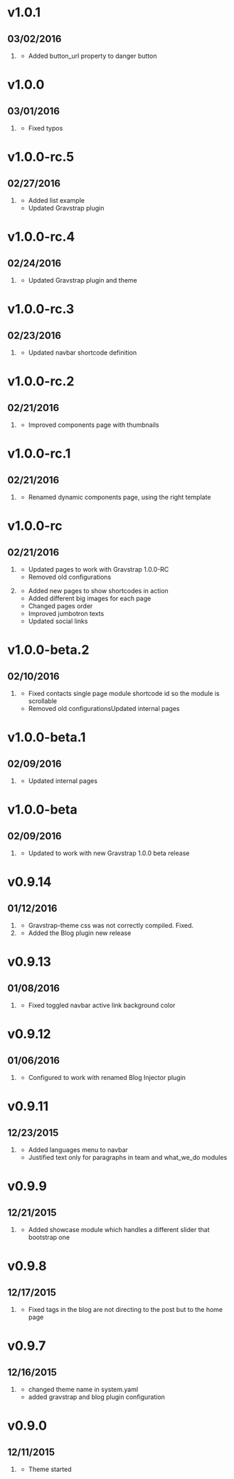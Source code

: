 # v1.0.1
## 03/02/2016
1. [](#improved)
    * Added button_url property to danger button

# v1.0.0
## 03/01/2016
1. [](#bugfix)
    * Fixed typos

# v1.0.0-rc.5
## 02/27/2016
1. [](#improved)
    * Added list example
    * Updated Gravstrap plugin

# v1.0.0-rc.4
## 02/24/2016
1. [](#improved)
    * Updated Gravstrap plugin and theme

# v1.0.0-rc.3
## 02/23/2016
1. [](#improved)
    * Updated navbar shortcode definition

# v1.0.0-rc.2
## 02/21/2016
1. [](#improved)
    * Improved components page with thumbnails

# v1.0.0-rc.1
## 02/21/2016
1. [](#bugfix)
    * Renamed dynamic components page, using the right template

# v1.0.0-rc
## 02/21/2016

1. [](#improved)
    * Updated pages to work with Gravstrap 1.0.0-RC
    * Removed old configurations

2. [](#new)
    * Added new pages to show shortcodes in action
    * Added different big images for each page
    * Changed pages order
    * Improved jumbotron texts
    * Updated social links

# v1.0.0-beta.2
## 02/10/2016

1. [](#bugfix)
    * Fixed contacts single page module shortcode id so the module is scrollable
    * Removed old configurationsUpdated internal pages

# v1.0.0-beta.1
## 02/09/2016

1. [](#new)
    * Updated internal pages

# v1.0.0-beta
## 02/09/2016

1. [](#new)
    * Updated to work with new Gravstrap 1.0.0 beta release

# v0.9.14
## 01/12/2016

1. [](#bugfix)
    * Gravstrap-theme css was not correctly compiled. Fixed.
2. [](#new)
    * Added the Blog plugin new release


# v0.9.13
## 01/08/2016

1. [](#bugfix)
    * Fixed toggled navbar active link background color

# v0.9.12
## 01/06/2016

1. [](#improved)
    * Configured to work with renamed Blog Injector plugin

# v0.9.11
## 12/23/2015

1. [](#improved)
    * Added languages menu to navbar
    * Justified text only for paragraphs in team and what_we_do modules

# v0.9.9
## 12/21/2015

1. [](#new)
    * Added showcase module which handles a different slider that bootstrap one

# v0.9.8
## 12/17/2015

1. [](#bugfix)
    * Fixed tags in the blog are not directing to the post but to the home page

# v0.9.7
## 12/16/2015

1. [](#improved)
    * changed theme name in system.yaml
    * added gravstrap and blog plugin configuration

# v0.9.0
## 12/11/2015

1. [](#new)
    * Theme started
